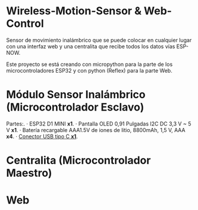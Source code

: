 # Wireless-Motion-Sensor & Web-Control
Sensor de movimiento inalámbrico que se puede colocar en cualquier lugar con una interfaz web y una centralita que recibe todos los datos vías ESP-NOW.

Este proyecto se está creando con micropython para la parte de los microcontroladores ESP32 y con python (Reflex) para la parte Web.

# Módulo Sensor Inalámbrico (Microcontrolador Esclavo)
 Partes:.
  · ESP32 D1 MINI **x1**.
  · Pantalla OLED 0,91 Pulgadas I2C DC 3,3 V ~ 5 V  **x1**.
  · Batería recargable AAA1.5V de iones de litio, 8800mAh, 1,5 V, AAA  **x4**.
  · [Conector USB tipo C **x1**](https://es.aliexpress.com/item/1005006224531815.html?src=google&aff_fcid=c615c86bd97d43fab47ad2b506eb74bc-1704080169767-05580-UneMJZVf&aff_fsk=UneMJZVf&aff_platform=aaf&sk=UneMJZVf&aff_trace_key=c615c86bd97d43fab47ad2b506eb74bc-1704080169767-05580-UneMJZVf&terminal_id=2e966bb2dfd149cbb9f9f432eafd1f10&afSmartRedirect=y).

 
# Centralita (Microcontrolador Maestro)

# Web
